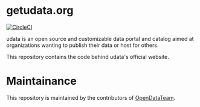 # getudata.org

[![CircleCI](https://circleci.com/gh/opendatateam/getudata.org/tree/master.svg?style=svg)](https://circleci.com/gh/opendatateam/workflows/getudata.org)

udata is an open source and customizable data portal and catalog aimed
at organizations wanting to publish their data or host for others.

This repository contains the code behind udata's official website.

# Maintainance

This repository is maintained by the contributors of [OpenDataTeam](https://github.com/opendatateam/).
